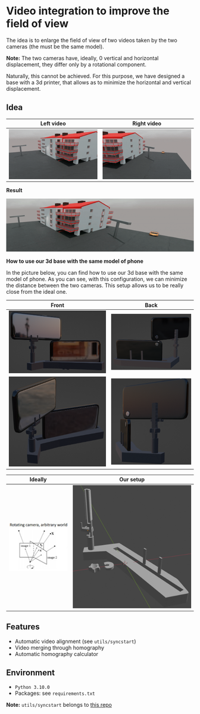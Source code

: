 # Video integration to improve the field of view
The idea is to enlarge the field of view of two videos taken by the two cameras (the must be the same model).

**Note:** The two cameras have, ideally, 0 vertical and horizontal displacement, they differ only by a rotational component.

Naturally, this cannot be achieved. For this purpose, we have designed a base with a 3d printer, that allows as to minimize the horizontal and vertical displacement.
## Idea
Left video           |  Right video
:-------------------------:|:-------------------------:
![](readme_photos/syntetic_left.gif)  |  ![](readme_photos/syntetic_right.gif)

**Result**

![](readme_photos/result.gif)

**How to use our 3d base with the same model of phone**

In the picture below, you can find how to use our 3d base with the same model of phone. As you can see, 
with this configuration, we can minimize the distance between the two cameras. This setup allows us to be 
really close from the ideal one.

Front           |               Back                
:-------------------------:|:--------------------------------------:
![](readme_photos/configuration.png)  | ![](readme_photos/configuration_2.png) 
![](readme_photos/configuration_4.png) | ![](readme_photos/configuration_3.png)   


Ideally           |  Our setup
:-------------------------:|:-------------------------:
![](readme_photos/rotating.png)  |  ![](readme_photos/support.png)



## Features
* Automatic video alignment (see ```utils/syncstart```)
* Video merging through homography
* Automatic homography calculator

## Environment
* ```Python 3.10.0```
* Packages: see ```requirements.txt```

**Note:** ```utils/syncstart``` belongs to [this repo](https://github.com/rpuntaie/syncstart)
